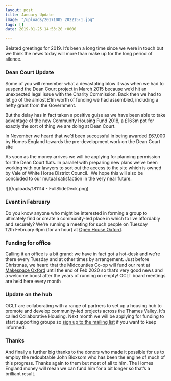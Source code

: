 ```yaml
---
layout: post
title: January Update
image: "/uploads/20171005_202215-1.jpg"
tags: []
date: 2019-01-25 14:53:20 +0000

---
```

Belated greetings for 2019. It’s been a long time since we were in touch but we think the news today will more than make up for the long period of silence.

### Dean Court Update

Some of you will remember what a devastating blow it was when we had to suspend the Dean Court project in March 2015 because we’d hit an unexpected legal issue with the Charity Commission. Back then we had to let go of the almost £1m worth of funding we had assembled, including a hefty grant from the Government.

But the delay has in fact taken a positive guise as we have been able to take advantage of the new Community Housing Fund 2018, a £163m pot for exactly the sort of thing we are doing at Dean Court.

In November we heard that we’d been successful in being awarded £67,000 by Homes England towards the pre-development work on the Dean Court site

As soon as the money arrives we will be applying for planning permission for the Dean Court flats. In parallel with preparing new plans we’ve been working with our lawyers to sort out the access to the site which is owned by Vale of White Horse District Council.  We hope this will also be concluded to our mutual satisfaction in the very near future.

![](/uploads/181114 - FullSlideDeck.png)

### Event in February

Do you know anyone who might be interested in forming a group to ultimately find or create a community-led place in which to live affordably and securely? We're running a meeting for such people on Tuesday 12th February 6pm (for an hour) at [Open House Oxford](http://openhouseoxford.co.uk).

### Funding for office

Calling it an office is a bit grand: we have in fact got a hot-desk and we’re there every Tuesday and at other times by arrangement. Just before Christmas, we heard that the Midcounties Co-op will fund our rent at [Makespace Oxford](http://makespaceoxford.org) until the end of Feb 2020 so that’s very good news and a welcome boost after the years of running on empty! OCLT board meetings are held here every month

### Update on the hub

OCLT are collaborating with a range of partners to set up a housing hub to promote and develop community-led projects across the Thames Valley. It's called Collaborative Housing. Next month we will be applying for funding to start supporting groups so [sign up to the mailing list](https://collaborativehousing.us18.list-manage.com/subscribe?u=cad5092a6194557f4e0cd18ba&id=69ef08d93a) if you want to keep informed.

### Thanks

And finally a further big thanks to the donors who made it possible for us to employ the redoubtable John Bloxsom who has been the engine of much of this progress. Thanks again to them but most of all to him. The Homes England money will mean we can fund him for a bit longer so that’s a brilliant result.